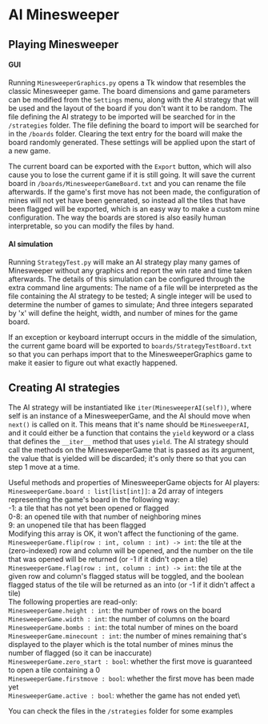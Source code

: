 
# AI Minesweeper

## Playing Minesweeper
#### GUI
Running `MinesweeperGraphics.py` opens a Tk window that resembles the classic Minesweeper game. The board dimensions and game parameters can be modified from the `Settings` menu, along with the AI strategy that will be used and the layout of the board if you don't want it to be random.
The file defining the AI strategy to be imported will be searched for in the `/strategies` folder.
The file defining the board to import will be searched for in the `/boards` folder. Clearing the text entry for the board will make the board randomly generated.
These settings will be applied upon the start of a new game.

The current board can be exported with the `Export` button, which will also cause you to lose the current game if it is still going. It will save the current board in `/boards/MinesweeperGameBoard.txt` and you can rename the file afterwards. If the game's first move has not been made, the configuration of mines will not yet have been generated, so instead all the tiles that have been flagged will be exported, which is an easy way to make a custom mine configuration. The way the boards are stored is also easily human interpretable, so you can modify the files by hand.

#### AI simulation
Running `StrategyTest.py` will make an AI strategy play many games of Minesweeper without any graphics and report the win rate and time taken afterwards. The details of this simulation can be configured through the extra command line arguments: 
The name of a file will be interpreted as the file containing the AI strategy to be tested; 
A single integer will be used to determine the number of games to simulate; 
And three integers separated by 'x' will define the height, width, and number of mines for the game board. 

If an exception or keyboard interrupt occurs in the middle of the simulation, the current game board will be exported to `boards/StrategyTestBoard.txt` so that you can perhaps import that to the MinesweeperGraphics game to make it easier to figure out what exactly happened.

## Creating AI strategies
The AI strategy will be instantiated like `iter(MinesweeperAI(self))`, where self is an instance of a MinesweeperGame, and the AI should move when `next()` is called on it. This means that it's name should be `MinesweeperAI`, and it could either be a function that contains the `yield` keyword or a class that defines the `__iter__` method that uses `yield`. The AI strategy should call the methods on the MinesweeperGame that is passed as its argument, the value that is yielded will be discarded; it's only there so that you can step 1 move at a time.

Useful methods and properties of MinesweeperGame objects for AI players:\
`MinesweeperGame.board : list[list[int]]`: a 2d array of integers representing the game's board in the following way:\
-1: a tile that has not yet been opened or flagged\
0-8: an opened tile with that number of neighboring mines\
9: an unopened tile that has been flagged\
Modifying this array is OK, it won't affect the functioning of the game.\
`MinesweeperGame.flip(row : int, column : int) -> int`: the tile at the (zero-indexed) row and column will be opened, and the number on the tile that was opened will be returned (or -1 if it didn't open a tile)\
`MinesweeperGame.flag(row : int, column : int) -> int`: the tile at the given row and column's flagged status will be toggled, and the boolean flagged status of the tile will be returned as an into (or -1 if it didn't affect a tile)\
The following properties are read-only:\
`MinesweeperGame.height : int`: the number of rows on the board\
`MinesweeperGame.width : int`: the number of columns on the board\
`MinesweeperGame.bombs : int`: the total number of mines on the board\
`MinesweeperGame.minecount : int`: the number of mines remaining that's displayed to the player which is the total number of mines minus the number of flagged (so it can be inaccurate)\
`MinesweeperGame.zero_start : bool`: whether the first move is guaranteed to open a tile containing a 0\
`MinesweeperGame.firstmove : bool`: whether the first move has been made yet\
`MinesweeperGame.active : bool`: whether the game has not ended yet\

You can check the files in the `/strategies` folder for some examples

